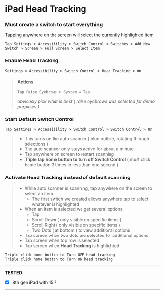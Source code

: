 # iPad Head Tracking


### Must create a switch to start everything
Tapping anywhere on the screen will select the currently highlighted item
~~~
Tap Settings > Accessibility > Switch Control > Switches > Add New Switch > Screen > Full Screen > Select Item
~~~



### Enable Head Tracking
~~~
Settings > Accessibility > Switch Control > Head Tracking > On
~~~

> #### Actions
> ~~~
> Tap Raise Eyebrows > System = Tap
> ~~~
> *obviously pick what is best ( raise eyebrows was selected for demo purposes )*



### Start Default Switch Control
~~~
Tap Settings > Accessibility > Switch Control > Switch Control > On
~~~

> - This turns on the auto scanner ( blue outline, rotating through selections )
> - The auto scanner only stays active for about a minute
> - Tap anywhere on screen to restart scanning
> - **Triple tap home button to turn off Switch Control** ( must click home button 3 times in less than one second )



### Activate Head Tracking instead of default scanning
> - While auto scanner is scanning, tap anywhere on the screen to select an item.
>   - The first switch we created allows anywhere tap to select whatever is highlighted
> - When an item is selected we get several options
>   - Tap
>   - Scroll Down ( only visible on specific items )
>   - Scroll Right ( only visible on specific items )
>   - Two Dots ( at bottom ) to view additional options
> - Tap screen when two dots are selected for additional options
> - Tap screen when top row is selected
> - Tap screen when **Head Tracking** is highlighted

~~~
Triple click home button to Turn OFF head tracking
Triple click home button to Turn ON head tracking
~~~

---
**TESTED**
- [x] 8th gen iPad with 15.7

---
